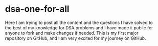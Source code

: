 # dsa-one-for-all
Here I am trying to post all the content and the questions I have solved to the best of my knowledge for DSA problems and I have made it public for anyone to fork and make changes if needed. This is my first major repository on GitHub, and I am very excited for my journey on GitHub.
